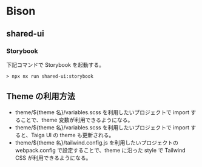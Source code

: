 # Bison

## shared-ui

### Storybook

下記コマンドで Storybook を起動する。

```
> npx nx run shared-ui:storybook
```

## Theme の利用方法

- theme/${theme 名}/variables.scss を利用したいプロジェクトで import することで、theme 変数が利用できるようになる。
- theme/${theme 名}/variables.scss を利用したいプロジェクトで import すると、Taiga UI の theme も更新される。
- theme/${theme 名}/tailwind.config.js を利用したいプロジェクトの webpack.config で設定することで、theme に沿った style で Tailwind CSS が利用できるようになる。
